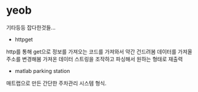 # yeob
기타등등 잡다한것들...

* httpget

http를 통해 get으로 정보를 가져오는 코드를 가져와서 약간 건드려봄
데이터를 가져올 주소를 변경해봄
가져온 데이터 스트링을 조작하고 파싱해서 원하는 형태로 재출력

* matlab parking station  

매트랩으로 만든 간단한 주차관리 시스템 형식.
